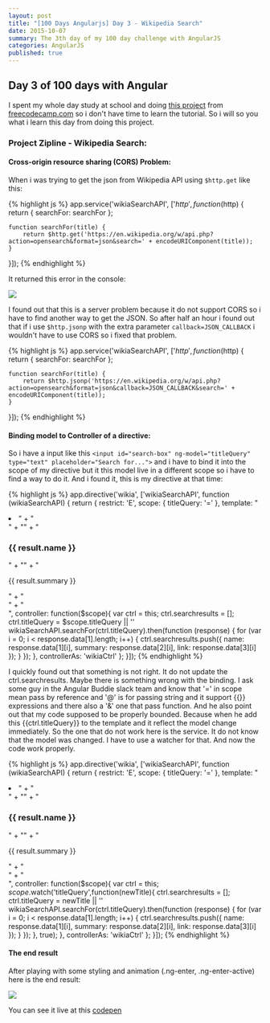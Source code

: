 ```yaml
---
layout: post
title: "[100 Days Angularjs] Day 3 - Wikipedia Search"
date: 2015-10-07
summary: The 3th day of my 100 day challenge with AngularJS
categories: AngularJS
published: true
---
```



## Day 3 of 100 days with Angular

I spent my whole day study at school and doing [this project](http://codepen.io/chotmat/full/MamqEd/) from [freecodecamp.com](freecodecamp.com) so i don't have time to learn the tutorial. So i will so you what i learn this day from doing this project.
 
 
### Project Zipline - Wikipedia Search:

#### Cross-origin resource sharing (CORS) Problem:

When i was trying to get the json from Wikipedia API using `$http.get` like this:

{% highlight js %}
  app.service('wikiaSearchAPI', ['$http', function ($http) {
    return {
        searchFor: searchFor
    };

    function searchFor(title) {
        return $http.get('https://en.wikipedia.org/w/api.php?action=opensearch&format=json&search=' + encodeURIComponent(title));
    }
  }]);
{% endhighlight %}

It returned this error in the console: 

![]({{site.baseurl}}/images/Screenshot-2015-10-07.png)

I found out that this is a server problem because it do not support CORS so i have to find another way
to get the JSON. So after half an hour i found out that if i use `$http.jsonp` with the extra parameter `callback=JSON_CALLBACK` i wouldn't have to use CORS so i fixed that problem.

{% highlight js %}
  app.service('wikiaSearchAPI', ['$http', function ($http) {
    return {
        searchFor: searchFor
    };

    function searchFor(title) {
        return $http.jsonp('https://en.wikipedia.org/w/api.php?action=opensearch&format=json&callback=JSON_CALLBACK&search=' + encodeURIComponent(title));
    }
  }]);
{% endhighlight %}


#### Binding model to Controller of a directive:

So i have a input like this `<input id="search-box" ng-model="titleQuery" type="text" placeholder="Search for...">` and i have to bind it into the scope of my directive but it this model live in a different scope so i have to find a way to do it. And i found it, this is my directive at that time:

{% highlight js %}
app.directive('wikia', ['wikiaSearchAPI', function (wikiaSearchAPI) {
    return {
        restrict: 'E',
        scope: {
            titleQuery: '='
        },
        template: "<li ng-repeat='result in wikiaCtrl.searchresults' ng-show='wikiaCtrl.titleQuery' >"
                    + "<div class='result-card'>"
                        + "<a ng-href='{{ result.link }}'>" 
                            + "<h3>{{ result.name }}</h3>" 
                        + "</a>"
                        + "<p>{{ result.summary }}</p>" 
                    + "</div>"
                  + "</li>",
        controller: function($scope){
            var ctrl = this;
            ctrl.searchresults = [];
            ctrl.titleQuery = $scope.titleQuery || ''
            wikiaSearchAPI.searchFor(ctrl.titleQuery).then(function (response) {
                for (var i = 0; i < response.data[1].length; i++) {
                    ctrl.searchresults.push({
                        name: response.data[1][i],
                        summary: response.data[2][i],
                        link: response.data[3][i]
                    });
                }
            });
        },
        controllerAs: 'wikiaCtrl'
    };
}]);
{% endhighlight %}

I quickly found out that something is not right. It do not update the ctrl.searchresults. Maybe there is 
something wrong with the binding. I ask some guy in the Angular Buddie slack team and know that '=' in 
scope mean pass by reference and '@' is for passing string and it support {{}} expressions and there also a 
'&' one that pass function. And he also point out that my code supposed to be properly bounded. Because 
when he add this <span>&#123;&#123;ctrl.titleQuery&#125;&#125;</span> to the template and it reflect the model change immediately. So
the one that do not work here is the service. It do not know that the model was changed. I have to 
use a watcher for that. And now the code work properly.

{% highlight js %}
app.directive('wikia', ['wikiaSearchAPI', function (wikiaSearchAPI) {
    return {
        restrict: 'E',
        scope: {
            titleQuery: '='
        },
        template: "<li ng-repeat='result in wikiaCtrl.searchresults' ng-show='wikiaCtrl.titleQuery' >"
                    + "<div class='result-card'>"
                        + "<a ng-href='{{ result.link }}'>" 
                            + "<h3>{{ result.name }}</h3>" 
                        + "</a>"
                        + "<p>{{ result.summary }}</p>" 
                    + "</div>"
                  + "</li>",
        controller: function($scope){
            var ctrl = this;
            $scope.$watch('titleQuery',function(newTitle){
                ctrl.searchresults = [];
                ctrl.titleQuery = newTitle || ''
                wikiaSearchAPI.searchFor(ctrl.titleQuery).then(function (response) {
                for (var i = 0; i < response.data[1].length; i++) {
                    ctrl.searchresults.push({
                        name: response.data[1][i],
                        summary: response.data[2][i],
                        link: response.data[3][i]
                    });
                }
            });
            }, true);
        },
        controllerAs: 'wikiaCtrl'
    };
}]);
{% endhighlight %}

#### The end result

After playing with some styling and animation (.ng-enter, .ng-enter-active) here is the end
result:

![]({{site.baseurl}}/images/wikia-search.png)

You can see it live at this [codepen](http://codepen.io/chotmat/full/MamqEd/)